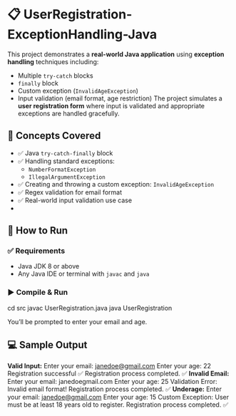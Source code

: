 # 📋 UserRegistration-ExceptionHandling-Java
This project demonstrates a **real-world Java application** using **exception handling** techniques including:
* Multiple `try-catch` blocks
* `finally` block
* Custom exception (`InvalidAgeException`)
* Input validation (email format, age restriction)
The project simulates a **user registration form** where input is validated and appropriate exceptions are handled gracefully.

## 🧠 Concepts Covered
* ✅ Java `try-catch-finally` block
* ✅ Handling standard exceptions:
  * `NumberFormatException`
  * `IllegalArgumentException`
* ✅ Creating and throwing a custom exception: `InvalidAgeException`
* ✅ Regex validation for email format
* ✅ Real-world input validation use case
* 
## 🚀 How to Run
### ✅ Requirements
* Java JDK 8 or above
* Any Java IDE or terminal with `javac` and `java`

### ▶️ Compile & Run
cd src
javac UserRegistration.java
java UserRegistration

You’ll be prompted to enter your email and age.

## 💻 Sample Output
**Valid Input:**
Enter your email: janedoe@gmail.com
Enter your age: 22
Registration successful ✅
Registration process completed. ✅
**Invalid Email:**
Enter your email: janedoegmail.com
Enter your age: 25
Validation Error: Invalid email format!
Registration process completed. ✅
**Underage:**
Enter your email: janedoe@gmail.com
Enter your age: 15
Custom Exception: User must be at least 18 years old to register.
Registration process completed. ✅
